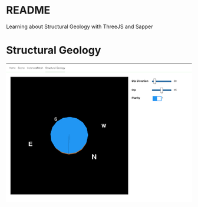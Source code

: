 # README

Learning about Structural Geology with ThreeJS and Sapper


# Structural Geology

![Struc Data](/static/strutural-data.png)

